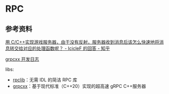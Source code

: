 # RPC

## 参考资料

[用 C/C++实现游戏服务器，由于没有反射，服务器收到消息后该怎么快速地将消息转交给对应的处理函数呢？ - IcicleF 的回答 - 知乎](https://www.zhihu.com/question/636120604/answer/3345305152)

[grpcxx 开发日志](https://u-a.medium.com/list/devlog-grpcxx-ba1cd70b0c7d)

libs:

- [rpclib](https://github.com/rpclib/rpclib)：无需 IDL 的简洁 RPC 库
- [grpcxx](https://github.com/uatuko/grpcxx)：基于现代标准（C++20）实现的超高速 gRPC C++服务器

